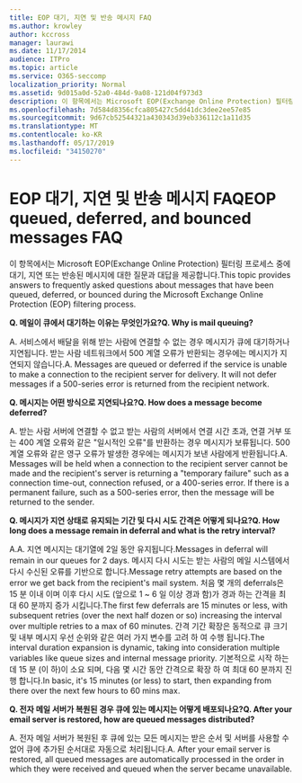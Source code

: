 ```yaml
---
title: EOP 대기, 지연 및 반송 메시지 FAQ
ms.author: krowley
author: kccross
manager: laurawi
ms.date: 11/17/2014
audience: ITPro
ms.topic: article
ms.service: O365-seccomp
localization_priority: Normal
ms.assetid: 9d015a0d-52a0-484d-9a08-121d04f973d3
description: 이 항목에서는 Microsoft EOP(Exchange Online Protection) 필터링 프로세스 중에 대기, 지연 또는 반송된 메시지에 대한 질문과 대답을 제공합니다.
ms.openlocfilehash: 7d584d8356cfca805427c5dd41dc3dee2ee57e85
ms.sourcegitcommit: 9d67cb52544321a430343d39eb336112c1a11d35
ms.translationtype: MT
ms.contentlocale: ko-KR
ms.lasthandoff: 05/17/2019
ms.locfileid: "34150270"
---
```

# <a name="eop-queued-deferred-and-bounced-messages-faq"></a><span data-ttu-id="bc665-103">EOP 대기, 지연 및 반송 메시지 FAQ</span><span class="sxs-lookup"><span data-stu-id="bc665-103">EOP queued, deferred, and bounced messages FAQ</span></span>

<span data-ttu-id="bc665-104">이 항목에서는 Microsoft EOP(Exchange Online Protection) 필터링 프로세스 중에 대기, 지연 또는 반송된 메시지에 대한 질문과 대답을 제공합니다.</span><span class="sxs-lookup"><span data-stu-id="bc665-104">This topic provides answers to frequently asked questions about messages that have been queued, deferred, or bounced during the Microsoft Exchange Online Protection (EOP) filtering process.</span></span>
  
 <span data-ttu-id="bc665-105">**Q. 메일이 큐에서 대기하는 이유는 무엇인가요?**</span><span class="sxs-lookup"><span data-stu-id="bc665-105">**Q. Why is mail queuing?**</span></span>
  
<span data-ttu-id="bc665-p101">A. 서비스에서 배달을 위해 받는 사람에 연결할 수 없는 경우 메시지가 큐에 대기하거나 지연됩니다. 받는 사람 네트워크에서 500 계열 오류가 반환되는 경우에는 메시지가 지연되지 않습니다.</span><span class="sxs-lookup"><span data-stu-id="bc665-p101">A. Messages are queued or deferred if the service is unable to make a connection to the recipient server for delivery. It will not defer messages if a 500-series error is returned from the recipient network.</span></span>
  
 <span data-ttu-id="bc665-109">**Q. 메시지는 어떤 방식으로 지연되나요?**</span><span class="sxs-lookup"><span data-stu-id="bc665-109">**Q. How does a message become deferred?**</span></span>
  
<span data-ttu-id="bc665-p102">A. 받는 사람 서버에 연결할 수 없고 받는 사람의 서버에서 연결 시간 초과, 연결 거부 또는 400 계열 오류와 같은 "일시적인 오류"를 반환하는 경우 메시지가 보류됩니다. 500 계열 오류와 같은 영구 오류가 발생한 경우에는 메시지가 보낸 사람에게 반환됩니다.</span><span class="sxs-lookup"><span data-stu-id="bc665-p102">A. Messages will be held when a connection to the recipient server cannot be made and the recipient's server is returning a "temporary failure" such as a connection time-out, connection refused, or a 400-series error. If there is a permanent failure, such as a 500-series error, then the message will be returned to the sender.</span></span>
  
 <span data-ttu-id="bc665-113">**Q. 메시지가 지연 상태로 유지되는 기간 및 다시 시도 간격은 어떻게 되나요?**</span><span class="sxs-lookup"><span data-stu-id="bc665-113">**Q. How long does a message remain in deferral and what is the retry interval?**</span></span>
  
<span data-ttu-id="bc665-114">A.</span><span class="sxs-lookup"><span data-stu-id="bc665-114">A.</span></span> <span data-ttu-id="bc665-115">지연 메시지는 대기열에 2일 동안 유지됩니다.</span><span class="sxs-lookup"><span data-stu-id="bc665-115">Messages in deferral will remain in our queues for 2 days.</span></span> <span data-ttu-id="bc665-116">메시지 다시 시도는 받는 사람의 메일 시스템에서 다시 수신된 오류를 기반으로 합니다.</span><span class="sxs-lookup"><span data-stu-id="bc665-116">Message retry attempts are based on the error we get back from the recipient's mail system.</span></span> <span data-ttu-id="bc665-117">처음 몇 개의 deferrals은 15 분 이내 이며 이후 다시 시도 (앞으로 1 ~ 6 일 이상 경과 함)가 경과 하는 간격을 최대 60 분까지 증가 시킵니다.</span><span class="sxs-lookup"><span data-stu-id="bc665-117">The first few deferrals are 15 minutes or less, with subsequent retries (over the next half dozen or so) increasing the interval over multiple retries to a max of 60 minutes.</span></span> <span data-ttu-id="bc665-118">간격 기간 확장은 동적으로 큐 크기 및 내부 메시지 우선 순위와 같은 여러 가지 변수를 고려 하 여 수행 됩니다.</span><span class="sxs-lookup"><span data-stu-id="bc665-118">The interval duration expansion is dynamic, taking into consideration multiple variables like queue sizes and internal message priority.</span></span> <span data-ttu-id="bc665-119">기본적으로 시작 하는 데 15 분 (이 하)이 소요 되며, 다음 몇 시간 동안 간격으로 확장 하 여 최대 60 분까지 진행 합니다.</span><span class="sxs-lookup"><span data-stu-id="bc665-119">In basic, it's 15 minutes (or less) to start, then expanding from there over the next few hours to 60 mins max.</span></span>
  
 <span data-ttu-id="bc665-120">**Q. 전자 메일 서버가 복원된 경우 큐에 있는 메시지는 어떻게 배포되나요?**</span><span class="sxs-lookup"><span data-stu-id="bc665-120">**Q. After your email server is restored, how are queued messages distributed?**</span></span>
  
<span data-ttu-id="bc665-p104">A. 전자 메일 서버가 복원된 후 큐에 있는 모든 메시지는 받은 순서 및 서버를 사용할 수 없어 큐에 추가된 순서대로 자동으로 처리됩니다.</span><span class="sxs-lookup"><span data-stu-id="bc665-p104">A. After your email server is restored, all queued messages are automatically processed in the order in which they were received and queued when the server became unavailable.</span></span> 
  

